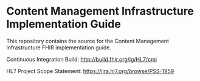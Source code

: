 # Content Management Infrastructure Implementation Guide

This repository contains the source for the Content Management Infrastructure
FHIR implementation guide.


Continuous Integration Build: http://build.fhir.org/ig/HL7/cmi

HL7 Project Scope Statement: https://jira.hl7.org/browse/PSS-1959

